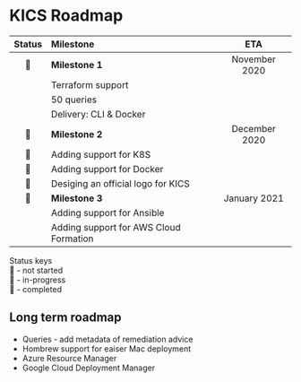 # KICS Roadmap

| Status | Milestone | ETA |
| :---: | :--- | :---: |
| :evergreen_tree: | **Milestone 1** | November 2020 |
|  | Terraform support |  |
|  | 50 queries |  |
|  | Delivery: CLI & Docker |  |
| :herb: | **Milestone 2** | December 2020 |
| :herb: | Adding support for K8S |  |
| :herb: | Adding support for Docker |  |
| :herb: | Desiging an official logo for KICS |  |
| :seedling:| **Milestone 3** | January 2021 |
|  | Adding support for Ansible |  |
| | Adding support for AWS Cloud Formation |  |

Status keys <br>
:seedling: - not started <br>
:herb: - in-progress <br>
:evergreen_tree: - completed <br>

## Long term roadmap
* Queries - add metadata of remediation advice 
* Hombrew support for eaiser Mac deployment
* Azure Resource Manager
* Google Cloud Deployment Manager
